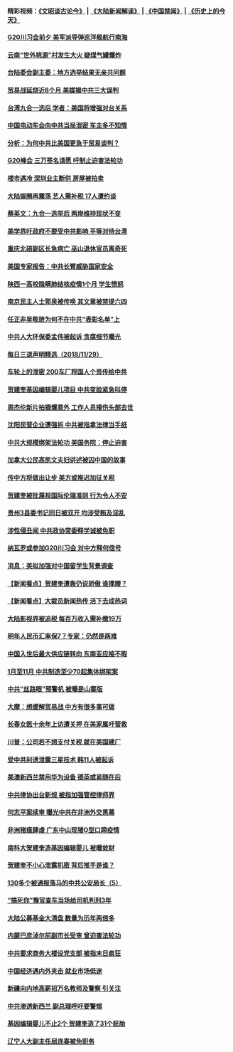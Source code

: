 #### 精彩视频：[《文昭谈古论今》](https://github.com/gfw-breaker/wenzhao/blob/master/README.md?t=11300931) | [《大陆新闻解读》](https://github.com/gfw-breaker/ntdtv-comedy/blob/master/README.md?t=11300931) | [《中国禁闻》](https://github.com/gfw-breaker/ntdtv-news/blob/master/README.md?t=11300931) | [《历史上的今天》](https://github.com/gfw-breaker/today-in-history/blob/master/README.md?t=11300931) 

#### [G20川习会前夕 美军派导弹巡洋舰航行南海](../pages/nsc413/n10883306.md?t=11300931) 

#### [云南“世外桃源”村发生大火 疑煤气罐爆炸](../pages/nsc413/n10882982.md?t=11300931) 

#### [台陆委会副主委：地方选举结果无亲共问题](../pages/nsc413/n10883142.md?t=11300931) 

#### [贸易战延烧近8个月 美媒揭中共三大误判](../pages/nsc413/n10883072.md?t=11300931) 

#### [台湾九合一选后 学者：美国将增强对台关系](../pages/nsc413/n10882968.md?t=11300931) 

#### [中国电动车会向中共当局泄密 车主多不知情](../pages/nsc413/n10883037.md?t=11300931) 

#### [分析：为何中共比美国更急于贸易谈判？](../pages/nsc413/n10882299.md?t=11300931) 

#### [G20峰会 三万签名请愿 吁制止迫害法轮功](../pages/nsc413/n10881913.md?t=11300931) 

#### [楼市遇冷 深圳业主断供 房屋被拍卖](../pages/nsc413/n10882878.md?t=11300931) 

#### [大陆娱圈再震荡 艺人需补税 17人遭约谈](../pages/nsc413/n10882428.md?t=11300931) 

#### [蔡英文：九合一选举后 两岸维持现状不变](../pages/nsc413/n10882683.md?t=11300931) 

#### [美学界吁政府不要受中共影响 平等对待台湾](../pages/nsc413/n10882760.md?t=11300931) 

#### [重庆北碚副区长急病亡 巫山退休官员离奇死](../pages/nsc413/n10882481.md?t=11300931) 

#### [美国专家报告：中共长臂威胁国家安全](../pages/nsc413/n10882227.md?t=11300931) 

#### [陕西一高校隐瞒肺结核疫情1个月 学生愤怒](../pages/nsc413/n10882671.md?t=11300931) 

#### [南京民主人士郭泉被传唤 其文章被禁提六四](../pages/nsc413/n10882707.md?t=11300931) 

#### [任正非吴敬琏为何不在中共“表彰名单”上](../pages/nsc413/n10882411.md?t=11300931) 

#### [中共人大环保委孟伟被起诉 贪腐细节曝光](../pages/nsc413/n10880264.md?t=11300931) 

#### [每日三退声明精选（2018/11/29）](../pages/nsc413/n10882713.md?t=11300931) 


#### [车轮上的泄密 200车厂将国人个资传给中共](../pages/nsc413/n10881972.md?t=11300931) 

#### [贺建奎基因编辑婴儿项目 中共变脸紧急叫停](../pages/nsc413/n10882122.md?t=11300931) 

#### [周杰伦新片拍摄爆意外 工作人员撞伤头部去世](../pages/nsc413/n10881958.md?t=11300931) 

#### [沈阳民营企业遭强拆 中共被指拿法律当手纸](../pages/nsc413/n10881846.md?t=11300931) 

#### [中共大规模绑架法轮功 美国务院：停止迫害](../pages/nsc413/n10882266.md?t=11300931) 

#### [加拿大公民高凯文夫妇讲述被囚中国的故事](../pages/nsc413/n10882158.md?t=11300931) 

#### [传中方将做出让步 美方或推迟加征关税](../pages/nsc413/n10882253.md?t=11300931) 

#### [贺建奎被批蔑视国际伦理准则 行为令人不安](../pages/nsc413/n10882127.md?t=11300931) 

#### [贵州3县委书记同日被双开 均涉受贿及淫乱](../pages/nsc413/n10881447.md?t=11300931) 

#### [涉性侵丑闻 中共政协常委释学诚被免职](../pages/nsc413/n10882104.md?t=11300931) 

#### [纳瓦罗或参加G20川习会 对中方释何信号](../pages/nsc413/n10882138.md?t=11300931) 

#### [消息：美拟加强对中国留学生背景调查](../pages/nsc413/n10882016.md?t=11300931) 

#### [【新闻看点】贺建奎遭轰仍说骄傲 谁撑腰？](../pages/nsc413/n10881887.md?t=11300931) 

#### [【新闻看点】大裁员新闻热传 活下去成热词](../pages/nsc413/n10881577.md?t=11300931) 

#### [大陆影视界被追税 每百万收入需补缴19万](../pages/nsc413/n10881746.md?t=11300931) 

#### [明年人民币汇率保7？专家：仍然是两难](../pages/nsc413/n10881689.md?t=11300931) 

#### [中国入世后最大供应链转向 东南亚应接不暇](../pages/nsc413/n10881703.md?t=11300931) 

#### [1月至11月 中共制造至少70起集体绑架案](../pages/nsc413/n10881340.md?t=11300931) 

#### [中共“丝路眼”预警机 被曝是山寨版](../pages/nsc413/n10881483.md?t=11300931) 

#### [大摩：想缓解贸易战 中方有很多事可做](../pages/nsc413/n10881606.md?t=11300931) 

#### [长春女医十余年上访遭关押 在美家属吁营救](../pages/nsc413/n10881106.md?t=11300931) 

#### [川普：公司若不想支付关税 就在美国建厂](../pages/nsc413/n10881565.md?t=11300931) 

#### [受中共利诱泄露三星技术 韩11人被起诉](../pages/nsc413/n10879124.md?t=11300931) 

#### [美澳新西兰禁用华为设备 德英或紧随在后](../pages/nsc413/n10881567.md?t=11300931) 

#### [中共律协出台新规 被指加强管控律师界](../pages/nsc413/n10881370.md?t=11300931) 

#### [何志平案续审 曝光中共在非洲外交黑幕](../pages/nsc413/n10880581.md?t=11300931) 

#### [非洲猪瘟肆虐 广东中山现猪O型口蹄疫情](../pages/nsc413/n10881375.md?t=11300931) 

#### [南科大贺建奎造基因编辑婴儿 被曝敛财](../pages/nsc413/n10879938.md?t=11300931) 

#### [贺建奎不小心泄露机密 背后推手是谁？](../pages/nsc413/n10880968.md?t=11300931) 


#### [130多个被通报落马的中共公安局长（5）](../pages/nsc413/n10861592.md?t=11300931) 

#### [“搞死你”豫官查车当场给司机判刑3年](../pages/nsc413/n10881373.md?t=11300931) 

#### [大陆公募基金大清盘 数量为历年两倍多](../pages/nsc413/n10880752.md?t=11300931) 

#### [内蒙巴彦淖尔前副市长受审 曾迫害法轮功](../pages/nsc413/n10880789.md?t=11300931) 

#### [中共要求商务大楼设党支部 被指末日疯狂](../pages/nsc413/n10880709.md?t=11300931) 

#### [中国经济遇内外夹击 就业市场低迷](../pages/nsc413/n10880742.md?t=11300931) 

#### [新疆向内地高薪招万名教师及警察 引关注](../pages/nsc413/n10879799.md?t=11300931) 

#### [中共渗透新西兰 副总理呼吁要警惕](../pages/nsc413/n10879826.md?t=11300931) 

#### [基因编辑婴儿不止2个 贺建奎造了31个胚胎](../pages/nsc413/n10880664.md?t=11300931) 

#### [辽宁人大副主任屈连春被免职务](../pages/nsc413/n10880572.md?t=11300931) 

